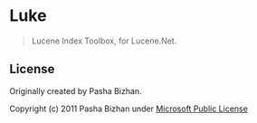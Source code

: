 # Luke

> Lucene Index Toolbox, for Lucene.Net.


## License

Originally created by Pasha Bizhan.

Copyright (c) 2011 Pasha Bizhan under [Microsoft Public License](LICENSE)
